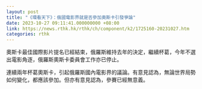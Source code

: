 ```yaml
---
layout: post
title: "《環看天下》：俄國電影界就是否參加奧斯卡引發爭論"
date: 2023-10-27 09:11:41.000000000 +08:00
link: https://news.rthk.hk/rthk/ch/component/k2/1725160-20231027.htm
categories: rthk
---
```


奧斯卡最佳國際影片提名已經結束，俄羅斯維持去年的決定，繼續杯葛，今年不選出電影角逐，俄羅斯奧斯卡委員會工作亦已停止。

連續兩年杯葛奧斯卡，引起俄羅斯國內電影界的議論。有意見認為，無論世界局勢如何變化，都應該參加。但亦有意見認為，參賽已經無意義。
